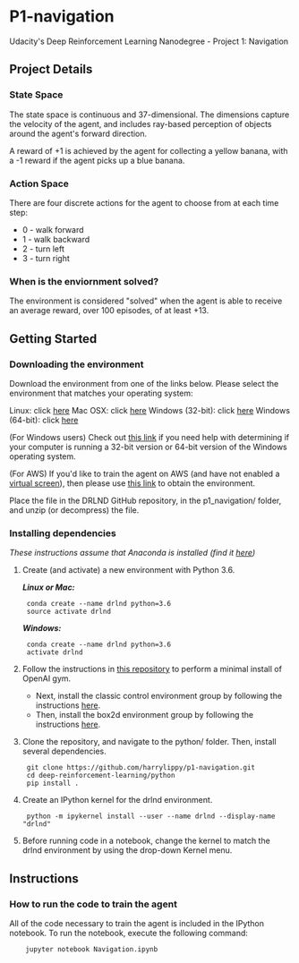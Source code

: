 # P1-navigation
Udacity's Deep Reinforcement Learning Nanodegree - Project 1: Navigation

## Project Details

### State Space
The state space is continuous and 37-dimensional. The dimensions capture the velocity of the agent, and includes ray-based perception of objects around the agent's forward direction.

A reward of +1 is achieved by the agent for collecting a yellow banana, with a -1 reward if the agent picks up a blue banana.

### Action Space
There are four discrete actions for the agent to choose from at each time step:

* 0 - walk forward 
* 1 - walk backward
* 2 - turn left
* 3 - turn right

### When is the enviornment solved?
The environment is considered "solved" when the agent is able to receive an average reward, over 100 episodes, of at least +13.

## Getting Started

### Downloading the environment
Download the environment from one of the links below. Please select the environment that matches your operating system:

Linux: click [here](https://s3-us-west-1.amazonaws.com/udacity-drlnd/P1/Banana/Banana_Linux.zip)
Mac OSX: click [here](https://s3-us-west-1.amazonaws.com/udacity-drlnd/P1/Banana/Banana.app.zip)
Windows (32-bit): click [here](https://s3-us-west-1.amazonaws.com/udacity-drlnd/P1/Banana/Banana_Windows_x86.zip)
Windows (64-bit): click [here](https://s3-us-west-1.amazonaws.com/udacity-drlnd/P1/Banana/Banana_Windows_x86_64.zip)

(For Windows users) Check out [this link](https://support.microsoft.com/en-us/help/827218/how-to-determine-whether-a-computer-is-running-a-32-bit-version-or-64) if you need help with determining if your computer is running a 32-bit version or 64-bit version of the Windows operating system.

(For AWS) If you'd like to train the agent on AWS (and have not enabled a [virtual screen](https://github.com/Unity-Technologies/ml-agents/blob/master/docs/Training-on-Amazon-Web-Service.md)), then please use [this link](https://s3-us-west-1.amazonaws.com/udacity-drlnd/P1/Banana/Banana_Linux_NoVis.zip) to obtain the environment.

Place the file in the DRLND GitHub repository, in the p1_navigation/ folder, and unzip (or decompress) the file.
### Installing dependencies
_These instructions assume that Anaconda is installed (find it [here](https://www.anaconda.com/))_

1. Create (and activate) a new environment with Python 3.6.

    **_Linux or Mac:_**

        conda create --name drlnd python=3.6
        source activate drlnd

    **_Windows:_**
        
        conda create --name drlnd python=3.6
        activate drlnd

2. Follow the instructions in [this repository](https://github.com/openai/gym) to perform a minimal install of OpenAI gym.

    * Next, install the classic control environment group by following the instructions [here](https://github.com/openai/gym#classic-control).
    * Then, install the box2d environment group by following the instructions [here](https://github.com/openai/gym#box2d).

3. Clone the repository, and navigate to the python/ folder. Then, install several dependencies.

        git clone https://github.com/harrylippy/p1-navigation.git
        cd deep-reinforcement-learning/python
        pip install .

4. Create an IPython kernel for the drlnd environment.

        python -m ipykernel install --user --name drlnd --display-name "drlnd"
        
6. Before running code in a notebook, change the kernel to match the drlnd environment by using the drop-down Kernel menu.

## Instructions

### How to run the code to train the agent
All of the code necessary to train the agent is included in the IPython notebook. To run the notebook, execute the following command:

        jupyter notebook Navigation.ipynb
